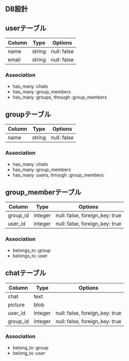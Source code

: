DB設計
-----------
## userテーブル

|Column|Type|Options|
|------|----|-------|
|name|string|null: false|
|email|string|null: false|

### Association
- has_many :chats
- has_many :group_members
- has_many :groups, through :group_members
## groupテーブル

|Column|Type|Options|
|------|----|-------|
|name|string|null: false|

### Association
- has_many :chats
- has_many :group_members
- has_many :users, through :group_members

## group_memberテーブル

|Column|Type|Options|
|------|----|-------|
|group_id|integer|null: false, foreign_key: true|
|user_id|integer|null: false, foreign_key: true|

### Association
- belongs_to :group
- belongs_to :user

## chatテーブル

|Column|Type|Options|
|------|----|-------|
|chat|text||
|picture|blob||
|user_id|integer|null: false, foreign_key: true|
|group_id|integer|null: false, foreign_key: true|

### Association
- belong_to :group
- belong_to :user

